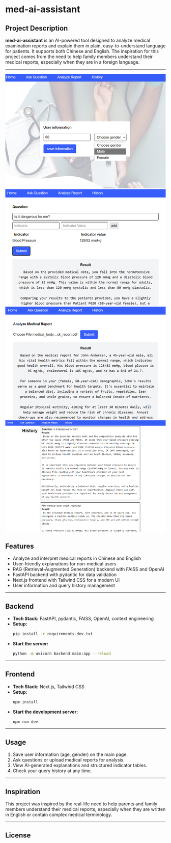 # med-ai-assistant

## Project Description

**med-ai-assistant** is an AI-powered tool designed to analyze medical examination reports and explain them in plain, easy-to-understand language for patients. It supports both Chinese and English. The inspiration for this project comes from the need to help family members understand their medical reports, especially when they are in a foreign language.

---
![alt text](1.png)
![alt text](2.png)
![alt text](3.png)
![alt text](4.png)

## Features

- Analyze and interpret medical reports in Chinese and English
- User-friendly explanations for non-medical users
- RAG (Retrieval-Augmented Generation) backend with FAISS and OpenAI
- FastAPI backend with pydantic for data validation
- Next.js frontend with Tailwind CSS for a modern UI
- User information and query history management

---

## Backend

- **Tech Stack:** FastAPI, pydantic, FAISS, OpenAI, context engineering
- **Setup:**
  ```bash
  pip install -r requirements-dev.txt
  ```
- **Start the server:**
  ```bash
  python -m uvicorn backend.main:app --reload
  ```

---

## Frontend

- **Tech Stack:** Next.js, Tailwind CSS
- **Setup:**
  ```bash
  npm install
  ```
- **Start the development server:**
  ```bash
  npm run dev
  ```

---

## Usage

1. Save user information (age, gender) on the main page.
2. Ask questions or upload medical reports for analysis.
3. View AI-generated explanations and structured indicator tables.
4. Check your query history at any time.

---

## Inspiration

This project was inspired by the real-life need to help parents and family members understand their medical reports, especially when they are written in English or contain complex medical terminology.

---

## License
